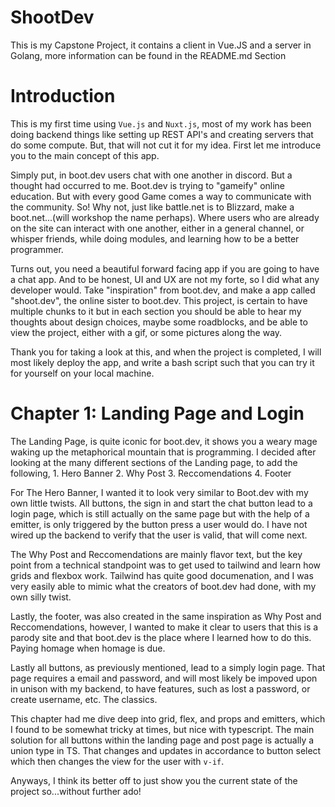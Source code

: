 # ShootDev

This is my Capstone Project, it contains a client in Vue.JS and a server in Golang, more information can be found in the README.md Section


# Introduction

This is my first time using `Vue.js` and `Nuxt.js`, most of my work has been doing backend things like setting up REST API's and creating servers that do some compute. But, that will not cut it for my idea. First let me introduce you to the main concept of this app.

Simply put, in boot.dev users chat with one another in discord. But a thought had occurred to me. Boot.dev is trying to "gameify" online education. But with every good Game comes a way to communicate with the community. So! Why not, just like battle.net is to Blizzard, make a boot.net...(will workshop the name perhaps). Where users who are already on the site can interact with one another, either in a general channel, or whisper friends, while doing modules, and learning how to be a better programmer. 

Turns out, you need a beautiful forward facing app if you are going to have a chat app. And to be honest, UI and UX are not my forte, so I did what any developer would. Take "inspiration" from boot.dev, and make a app called "shoot.dev", the online sister to boot.dev. This project, is certain to have multiple chunks to it but in each section you should be able to hear my thoughts about design choices, maybe some roadblocks, and be able to view the project, either with a gif, or some pictures along the way.

Thank you for taking a look at this, and when the project is completed, I will most likely deploy the app, and write a bash script such that you can try it for yourself on your local machine. 


# Chapter 1: Landing Page and Login

The Landing Page, is quite iconic for boot.dev, it shows you a weary mage waking up the metaphorical mountain that is programming. I decided after looking at the many different sections of the Landing page, to add the following, 
    1. Hero Banner
    2. Why Post
    3. Reccomendations
    4. Footer

For The Hero Banner, I wanted it to look very similar to Boot.dev with my own little twists. All buttons, the sign in and start the chat button lead to a login page, which is still actually on the same page but with the help of a emitter, is only triggered by the button press a user would do. I have not wired up the backend to verify that the user is valid, that will come next. 

The Why Post and Reccomendations are mainly flavor text, but the key point from a technical standpoint was to get used to tailwind and learn how grids and flexbox work. Tailwind has quite good documenation, and I was very easily able to mimic what the creators of boot.dev had done, with my own silly twist. 

Lastly, the footer, was also created in the same inspiration as Why Post and Reccomendations, however, I wanted to make it clear to users that this is a parody site and that boot.dev is the place where I learned how to do this. Paying homage when homage is due.

Lastly all buttons, as previously mentioned, lead to a simply login page. That page requires a email and password, and will most likely be impoved upon in unison with my backend, to have features, such as lost a password, or create username, etc. The classics.

This chapter had me dive deep into grid, flex, and props and emitters, which I found to be somewhat tricky at times, but nice with typescript. The main solution for all buttons within the landing page and post page is actually a union type in TS. That changes and updates in accordance to button select which then changes the view for the user with `v-if`. 

Anyways, I think its better off to just show you the current state of the project so...without further ado!


